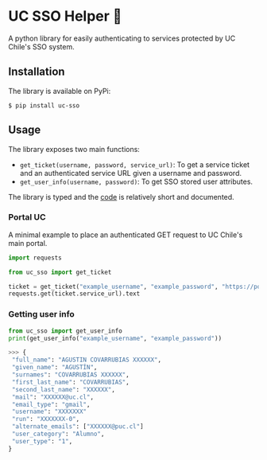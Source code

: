# UC SSO Helper 🔐

A python library for easily authenticating to services protected by UC Chile's SSO system.

## Installation

The library is available on PyPi:

```shell
$ pip install uc-sso
```

## Usage

The library exposes two main functions:

- `get_ticket(username, password, service_url)`: To get a service ticket and an authenticated service URL given a username and password.
- `get_user_info(username, password)`: To get SSO stored user attributes.

The library is typed and the [code](https://github.com/agucova/sso-uc/blob/main/uc_sso_helper/main.py) is relatively short and documented.

### Portal UC

A minimal example to place an authenticated GET request to UC Chile's main portal.

```python
import requests

from uc_sso import get_ticket

ticket = get_ticket("example_username", "example_password", "https://portal.uc.cl/")
requests.get(ticket.service_url).text
```

### Getting user info

```python
from uc_sso import get_user_info
print(get_user_info("example_username", "example_password"))

>>> {
 "full_name": "AGUSTIN COVARRUBIAS XXXXXX",
 "given_name": "AGUSTÍN",
 "surnames": "COVARRUBIAS XXXXXX",
 "first_last_name": "COVARRUBIAS",
 "second_last_name": "XXXXXX",
 "mail": "XXXXXX@uc.cl",
 "email_type": "gmail",
 "username": "XXXXXXX"
 "run": "XXXXXXX-0",
 "alternate_emails": ["XXXXXX@puc.cl"]
 "user_category": "Alumno",
 "user_type": "1",
}
```